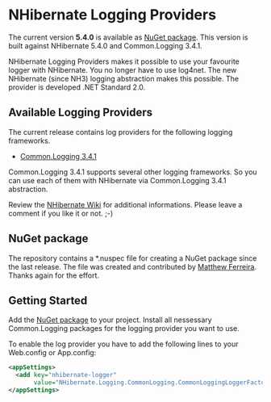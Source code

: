 # NHibernate Logging Providers

The current version **5.4.0** is available as [NuGet package](http://nuget.org/packages/NHibernate.Logging/).
This version is built against NHibernate 5.4.0 and Common.Logging 3.4.1.

NHibernate Logging Providers makes it possible to use your favourite logger with NHibernate. 
You no longer have to use log4net. The new NHibernate (since NH3) logging abstraction makes 
this possible. The provider is developed .NET Standard 2.0.

## Available Logging Providers

The current release contains log providers for the following logging frameworks.

* [Common.Logging 3.4.1](https://github.com/net-commons/common-logging)

Common.Logging 3.4.1 supports several other logging frameworks. So you can use
each of them with NHibernate via Common.Logging 3.4.1 abstraction.

Review the [NHibernate Wiki](http://nhibernate.info/doc/howto/various/using-nlog-via-common-logging-with-nhibernate.html) for additional informations. Please leave a comment if you 
like it or not. ;-)

## NuGet package

The repository contains a *.nuspec file for creating a NuGet package since the last release. 
The file was created and contributed by [Matthew Ferreira](https://nuget.org/packages?q=Matthew%20Ferreira). 
Thanks again for the effort.

## Getting Started

Add the [NuGet package](http://nuget.org/packages/NHibernate.Logging/) to your project. Install
all nessessary Common.Logging packages for the logging provider you want to use.

To enable the log provider you have to add the following lines to your Web.config or App.config:

```xml
<appSettings>
  <add key="nhibernate-logger" 
       value="NHibernate.Logging.CommonLogging.CommonLoggingLoggerFactory, NHibernate.Logging.CommonLogging"/>
</appSettings>
```
